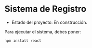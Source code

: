 <h1>Sistema de Registro</h1>

- Estado del proyecto: En construcción.

 Para ejecutar el sistema, debes poner:

  ```npm install react```
